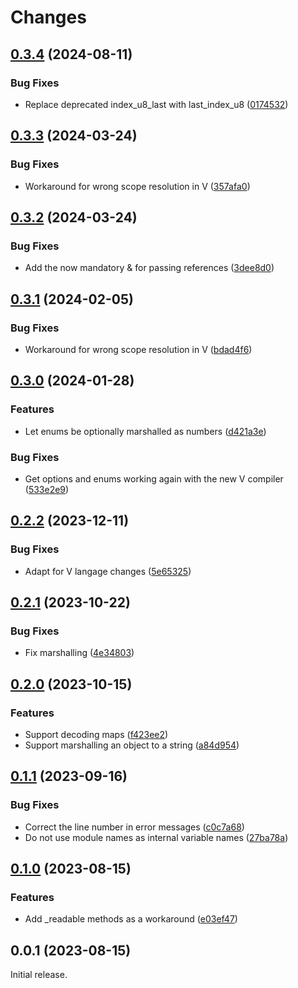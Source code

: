 # Changes

## [0.3.4](https://github.com/prantlf/v-ini/compare/v0.3.3...v0.3.4) (2024-08-11)

### Bug Fixes

* Replace deprecated index_u8_last with last_index_u8 ([0174532](https://github.com/prantlf/v-ini/commit/01745322cc74f3dd89835bc611153b7d51f7ca1c))

## [0.3.3](https://github.com/prantlf/v-ini/compare/v0.3.2...v0.3.3) (2024-03-24)

### Bug Fixes

* Workaround for wrong scope resolution in V ([357afa0](https://github.com/prantlf/v-ini/commit/357afa0870fb380f4c38f28ace071dce26112382))

## [0.3.2](https://github.com/prantlf/v-ini/compare/v0.3.1...v0.3.2) (2024-03-24)

### Bug Fixes

* Add the now mandatory & for passing references ([3dee8d0](https://github.com/prantlf/v-ini/commit/3dee8d0876bb179684d6d864ad9af5f6971cfd20))

## [0.3.1](https://github.com/prantlf/v-ini/compare/v0.3.0...v0.3.1) (2024-02-05)

### Bug Fixes

* Workaround for wrong scope resolution in V ([bdad4f6](https://github.com/prantlf/v-ini/commit/bdad4f6484e385526aeee91a2f14d362a30f308b))

## [0.3.0](https://github.com/prantlf/v-ini/compare/v0.2.2...v0.3.0) (2024-01-28)

### Features

* Let enums be optionally marshalled as numbers ([d421a3e](https://github.com/prantlf/v-ini/commit/d421a3ec96af942110c75245753fc2d13e09c480))

### Bug Fixes

* Get options and enums working again with the new V compiler ([533e2e9](https://github.com/prantlf/v-ini/commit/533e2e91534eb852e2ac6a82294f0f90762dc6cf))

## [0.2.2](https://github.com/prantlf/v-ini/compare/v0.2.1...v0.2.2) (2023-12-11)

### Bug Fixes

* Adapt for V langage changes ([5e65325](https://github.com/prantlf/v-ini/commit/5e65325291514afb09c6ae944bcabcae93cc401e))

## [0.2.1](https://github.com/prantlf/v-ini/compare/v0.2.0...v0.2.1) (2023-10-22)

### Bug Fixes

* Fix marshalling ([4e34803](https://github.com/prantlf/v-ini/commit/4e34803538323e30faf33a52c9a342d5ff25827a))

## [0.2.0](https://github.com/prantlf/v-ini/compare/v0.1.1...v0.2.0) (2023-10-15)

### Features

* Support decoding maps ([f423ee2](https://github.com/prantlf/v-ini/commit/f423ee2b40b026d7a1c1bfdf3bfcb1a9f94cec9c))
* Support marshalling an object to a string ([a84d954](https://github.com/prantlf/v-ini/commit/a84d954e08f16acbb75249300a6217613e1f2ee9))

## [0.1.1](https://github.com/prantlf/v-ini/compare/v0.1.0...v0.1.1) (2023-09-16)

### Bug Fixes

* Correct the line number in error messages ([c0c7a68](https://github.com/prantlf/v-ini/commit/c0c7a68fd8b493f2e64070b896b2ded9463d7a71))
* Do not use module names as internal variable names ([27ba78a](https://github.com/prantlf/v-ini/commit/27ba78a0ecc7dd876ea9280c7768348d32aa9e7c))

## [0.1.0](https://github.com/prantlf/v-ini/compare/v0.0.1...v0.1.0) (2023-08-15)

### Features

* Add _readable methods as a workaround ([e03ef47](https://github.com/prantlf/v-ini/commit/e03ef47ed41ce444b5819576756f964250c31b30))

## 0.0.1 (2023-08-15)

Initial release.
